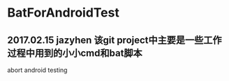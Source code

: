 # BatForAndroidTest
2017.02.15 jazyhen  该git project中主要是一些工作过程中用到的小小cmd和bat脚本
---------------------------------------------------------------------------
abort android testing
